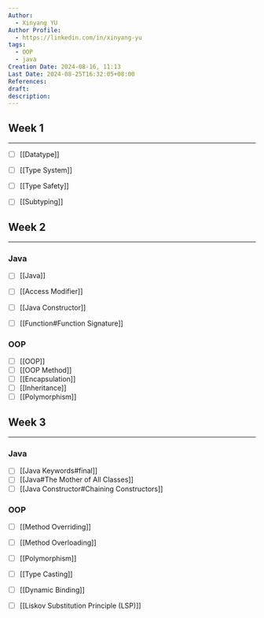 ```yaml
---
Author:
  - Xinyang YU
Author Profile:
  - https://linkedin.com/in/xinyang-yu
tags:
  - OOP
  - java
Creation Date: 2024-08-16, 11:13
Last Date: 2024-08-25T16:32:05+08:00
References: 
draft: 
description: 
---
```

## Week 1
---
- [ ] [[Datatype]]
- [ ] [[Type System]]
- [ ] [[Type Safety]]
- [ ] [[Subtyping]]


## Week 2
---
### Java
- [ ] [[Java]]
- [ ] [[Access Modifier]]
- [ ] [[Java Constructor]]
- [ ] [[Function#Function Signature]]


### OOP
- [ ] [[OOP]]
- [ ] [[OOP Method]]
- [ ] [[Encapsulation]]
- [ ] [[Inheritance]]
- [ ] [[Polymorphism]]

## Week 3
---
### Java
- [ ] [[Java Keywords#final]]
- [ ] [[Java#The Mother of All Classes]]
- [ ] [[Java Constructor#Chaining Constructors]]

### OOP
- [ ] [[Method Overriding]]
- [ ] [[Method Overloading]]
- [ ] [[Polymorphism]]
- [ ] [[Type Casting]]
- [ ] [[Dynamic Binding]]
- [ ] [[Liskov Substitution Principle (LSP)]]

